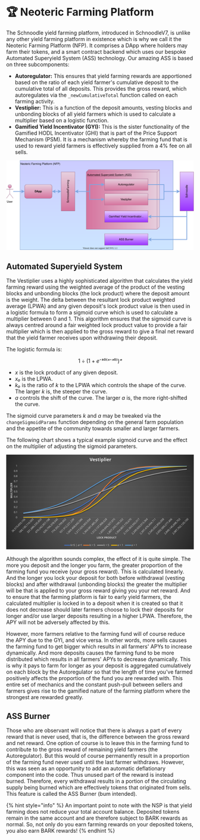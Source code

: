 # 🏆 Neoteric Farming Platform

The Schnoodle yield farming platform, introduced in SchnoodleV7, is unlike any other yield farming platform in existence which is why we call it the Neoteric Farming Platform (NFP). It comprises a DApp where holders may farm their tokens, and a smart contract backend which uses our bespoke Automated Superyield System (ASS) technology. Our amazing ASS is based on three subcomponents:

* **Autoregulator:** This ensures that yield farming rewards are apportioned based on the ratio of each yield farmer's cumulative deposit to the cumulative total of all deposits. This provides the gross reward, which autoregulates via the `_newCumulativeTotal` function called on each farming activity.
* **Vestiplier:** This is a function of the deposit amounts, vesting blocks and unbonding blocks of all yield farmers which is used to calculate a multiplier based on a logistic function.
* **Gamified Yield Incentivator (GYI):** This is the sister functionality of the Gamified HODL Incentivator (GHI) that is part of the Price Support Mechanism (PSM). It is a mechanism whereby the farming fund that is used to reward yield farmers is effectively supplied from a 4% fee on all sells.

![NFP Components](../.gitbook/assets/nfp-components.svg)

## Automated Superyield System

The Vestiplier uses a highly sophisticated algorithm that calculates the yield farming reward using the weighted average of the product of the vesting blocks and unbonding blocks (the lock product) where the deposit amount is the weight. The delta between the resultant lock product weighted average (LPWA) and any given deposit's lock product value is then used in a logistic formula to form a sigmoid curve which is used to calculate a multiplier between 0 and 1. This algorithm ensures that the sigmoid curve is always centred around a fair weighted lock product value to provide a fair multiplier which is then applied to the gross reward to give a final net reward that the yield farmer receives upon withdrawing their deposit.

The logistic formula is:

$$
1 ÷ (1 + e⁻ᵏ⁰⁽ˣ⁻ˣ⁰⁾)ᵃ
$$

* _x_ is the lock product of any given deposit.
* _x₀_ is the LPWA.
* _k₀_ is the ratio of _k_ to the LPWA which controls the shape of the curve. The larger _k_ is, the steeper the curve.
* _a_ controls the shift of the curve. The larger _a_ is, the more right-shifted the curve.

The sigmoid curve parameters _k_ and _a_ may be tweaked via the `changeSigmoidParams` function depending on the general farm population and the appetite of the community towards smaller and larger farmers.

The following chart shows a typical example sigmoid curve and the effect on the multiplier of adjusting the sigmoid parameters.

![Vestiplier chart with varying sigmoid parameters](../.gitbook/assets/vestiplier-chart.svg)

Although the algorithm sounds complex, the effect of it is quite simple. The more you deposit and the longer you farm, the greater proportion of the farming fund you receive (your gross reward). This is calculated linearly. And the longer you lock your deposit for both before withdrawal (vesting blocks) and after withdrawal (unbonding blocks) the greater the multiplier will be that is applied to your gross reward giving you your net reward. And to ensure that the farming platform is fair to early yield farmers, the calculated multiplier is locked in to a deposit when it is created so that it does not decrease should later farmers choose to lock their deposits for longer and/or use larger deposits resulting in a higher LPWA. Therefore, the APY will not be adversely affected by this.

However, more farmers relative to the farming fund will of course reduce the APY due to the GYI, and vice versa. In other words, more sells causes the farming fund to get bigger which results in all farmers' APYs to increase dynamically. And more deposits causes the farming fund to be more distributed which results in all farmers' APYs to decrease dynamically. This is why it pays to farm for longer as your deposit is aggregated cumulatively on each block by the Autoregulator so that the length of time you've farmed positively affects the proportion of the fund you are rewarded with. This entire set of mechanics and the constant push-pull between sellers and farmers gives rise to the gamified nature of the farming platform where the strongest are rewarded greatly.

## ASS Burner

Those who are observant will notice that there is always a part of every reward that is never used, that is, the difference between the gross reward and net reward. One option of course is to leave this in the farming fund to contribute to the gross reward of remaining yield farmers (the Autoregulator). But this would of course permanently result in a proportion of the farming fund never used until the last farmer withdraws. However, this was seen as an opportunity to add an automatic deflationary component into the code. Thus unused part of the reward is instead burned. Therefore, every withdrawal results in a portion of the circulating supply being burned which are effectively tokens that originated from sells. This feature is called the ASS Burner (bum intended).

{% hint style="info" %}
An important point to note with the NSP is that yield farming does not reduce your total account balance. Deposited tokens remain in the same account and are therefore subject to BARK rewards as normal. So, not only do you earn farming rewards on your deposited tokens, you also earn BARK rewards!
{% endhint %}
